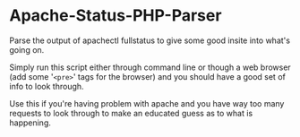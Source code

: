 Apache-Status-PHP-Parser
========================

Parse the output of apachectl fullstatus to give some good insite into what's going on.


Simply run this script either through command line or though a web browser (add some '<code>&lt;pre&gt;</code>' tags for the browser) and you should have a good set of info to look through.

Use this if you're having problem with apache and you have way too many requests to look through to make an educated guess as to what is happening.

